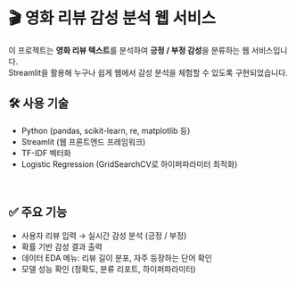 # 🎬 영화 리뷰 감성 분석 웹 서비스

이 프로젝트는 **영화 리뷰 텍스트**를 분석하여 **긍정 / 부정 감성**을 분류하는 웹 서비스입니다.  
Streamlit을 활용해 누구나 쉽게 웹에서 감성 분석을 체험할 수 있도록 구현되었습니다.



## 🛠️ 사용 기술

- Python (pandas, scikit-learn, re, matplotlib 등)
- Streamlit (웹 프론트엔드 프레임워크)
- TF-IDF 벡터화
- Logistic Regression (GridSearchCV로 하이퍼파라미터 최적화)

<br>

## ✅ 주요 기능

- 사용자 리뷰 입력 → 실시간 감성 분석 (긍정 / 부정)
- 확률 기반 감성 결과 출력
- 데이터 EDA 메뉴: 리뷰 길이 분포, 자주 등장하는 단어 확인
- 모델 성능 확인 (정확도, 분류 리포트, 하이퍼파라미터)

<br>

